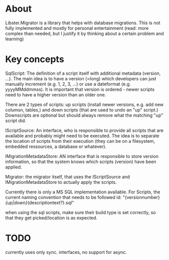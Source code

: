 ﻿About
=====

Libster.Migrator is a library that helps with database migrations.
This is not fully implemented and mostly for personal entertainment (read: more complex than needed, but I justify it by thinking about a certain problem and learning)

Key concepts
===========
SqlScript: The definition of a script itself with additional metadata (version, ...). The main idea is to have a version (=long) which developers can just manually increment (e.g. 1, 2, 3, ...) or use a dateformat (e.g. yyyyMMddmmss). 
It is important that version is ordered - newer scripts need to have a higher version than an older one.

There are 2 types of scripts: up scripts (install newer versions, e.g. add new columsn, tables,) and down scripts (that are used to undo an "up" script.) Downscripts are optional but should always remove what the matching "up" script did.


IScriptSource: An interface, who is responsible to provide all scripts that are available and probably might need to be executed.
The idea is to separate the location of scripts from their execution (they can be on a filesystem, embedded ressources, a database or whatever).

IMigrationMetadataStore: AN interface that is responsible to store version information, so that the system knows which scripts (version) have been applied.

Migrator: the migrator itself, that uses the IScriptSource and IMigrationMetadataStore to actually apply the scripts.

Currently there is only a MS SQL implementation available.
For Scripts, the current naming convention that needs to be followed id:
"{versionnumber}_{up|down}_{descriptiontext?}.sql"


when using the sql scripts, make sure their build type is set correctly, so that they get picked/location is as expected.

TODO
====
currently uses only sync. interfaces, no support for async.